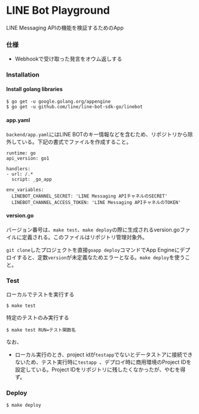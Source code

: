# LINE Bot Playground

LINE Messaging APIの機能を検証するためのApp



### 仕様

- Webhookで受け取った発言をオウム返しする



### Installation

#### Install golang libraries

    $ go get -u google.golang.org/appengine
    $ go get -u github.com/line/line-bot-sdk-go/linebot


#### app.yaml

`backend/app.yaml`にはLINE BOTのキー情報などを含むため、リポジトリから除外している。下記の書式でファイルを作成すること。

	runtime: go
	api_version: go1

	handlers:
	- url: /.*
	  script: _go_app

	env_variables:
	  LINEBOT_CHANNEL_SECRET: 'LINE Messaging APIチャネルのSECRET'
	  LINEBOT_CHANNEL_ACCESS_TOKEN: 'LINE Messaging APIチャネルのTOKEN'


#### version.go

バージョン番号は、`make test`、`make deploy`の際に生成されるversion.goファイルに定義される。このファイルはリポジトリ管理対象外。

`git clone`したプロジェクトを直接`goapp deploy`コマンドでApp Engineにデプロイすると、定数`version`が未定義なためエラーとなる。`make deploy`を使うこと。



### Test

ローカルでテストを実行する

	$ make test

特定のテストのみ実行する

	$ make test RUN=テスト関数名

なお、

- ローカル実行のとき、project idが`testapp`でないとデータストアに接続できないため、テスト実行時に`testapp `、デプロイ時に商用環境のProject IDを設定している。Project IDをリポジトリに残したくなかったが、やむを得ず。


### Deploy

	$ make deploy
